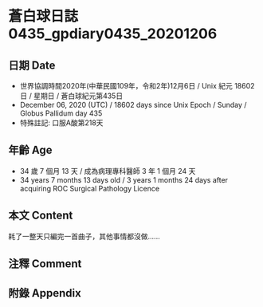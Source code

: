 [_metadata_:encoding]: - "utf-8"
[_metadata_:language]: - "zh-Hant-TW"
[_metadata_:fileformat]: - "markdown"
[_metadata_:MIME_type]: - "text/plain"
[_metadata_:markdown_version]: - "commonmark version 0.29"
[_metadata_:markdown_spec]: - "https://spec.commonmark.org/0.29/"

# 蒼白球日誌0435_gpdiary0435_20201206 #

## 日期 Date ##

* 世界協調時間2020年(中華民國109年，令和2年)12月6日 / Unix 紀元 18602 日 / 星期日 / 蒼白球紀元第435日
* December 06, 2020 (UTC) / 18602 days since Unix Epoch / Sunday / Globus Pallidum day 435
* 特殊註記: 口服A酸第218天

## 年齡 Age ##

* 34 歲 7 個月 13 天 / 成為病理專科醫師 3 年 1 個月 24 天
* 34 years 7 months 13 days old / 3 years 1 months 24 days after acquiring ROC Surgical Pathology Licence

## 本文 Content ##

耗了一整天只編完一首曲子，其他事情都沒做......

## 注釋 Comment ##


## 附錄 Appendix ##

